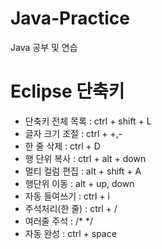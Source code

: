 # Java-Practice
Java 공부 및 연습

# Eclipse 단축키

- 단축키 전체 목록 : ctrl + shift + L <br>
- 글자 크기 조절 : ctrl + +,- <br>
- 한 줄 삭제 : ctrl + D <br>
- 행 단위 복사 : ctrl + alt + down <br>
- 멀티 컬럼 편집 : alt + shift + A <br>
- 행단위 이동 : alt + up, down <br>
- 자동 들여쓰기 : ctrl + i 
- 주석처리(한 줄) : ctrl + /
- 여러줄 주석 : /* */
- 자동 완성 : ctrl + space